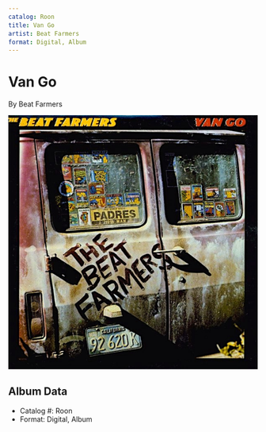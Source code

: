```yaml
---
catalog: Roon
title: Van Go
artist: Beat Farmers
format: Digital, Album
---
```


# Van Go

By Beat Farmers

![](../../assets/albumcovers/Beat_Farmers-Van_Go.png)

## Album Data

- Catalog #: Roon
- Format: Digital, Album

